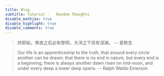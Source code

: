 ```yaml
---
title: Blog
subtitle: Tutorial ·   Random Thoughts
disable_mathjax: true
disable_highlight: true
disable_comments: true
---
```



> 终即始，黑夜之后必有黎明，大洋之下另有深渊。 -- 爱默生


> Our life is an apprenticeship to the truth, that around every circle another can be drawn; that there is no end in nature, but every end is a beginning; there is always another dawn risen on mid-noon, and under every deep a lower deep opens.  -- Ralph Waldo Emerson

